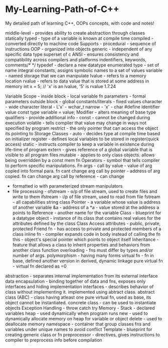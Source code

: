 # My-Learning-Path-of-C++
My detailed path of learning C++, OOPs concepts, with code and notes!

middle-level - provides ability to create abstraction through classes
statically typed - type of a variable is known at compile time
compiled - converted directly to machine code
Supports -
procedural - sequence of instructions
OOP - organized into objects
generic - independent of any specific data type
superset of c
ANSI - ensures consistency and compatibility across compilers and platforms
indentifiers, keywords, comments/* */
typedef - declare a new datatype
enumerated type - set of name integral constants, assigns symbolic names to a set of values
variable - named storage that we can manipulate
lvalue - refers to a memory location
rvalue - refers to data value that is stored at some address in memory
int x = 5;  // 'x' is an lvalue, '5' is rvalue
1.7.24

Variable Scope -
inside block - local variable
fn parameters - formal parameters
outside block - global
constants/literals - fixed values
character -
wide character literal - L'x' - wchar_t
narrow - 'x' - char
#define identifier value
const type variable = value;
Modifier - alters meaning of base type
qualifiers - provide additional info -
const - cannot be changed during execution
volatile - tells compiler that value may change in ways not specified by program
restrict - the only pointer that can access the object its pointing to
Storage Classes -
auto - decides type at compile time based on initializer
register - defines local variables to be stored in register(quick access)
static - instructs compiler to keep a variable in existence during life-time of program
extern - gives reference of a global variable that is visible to all program files
mutable - applies to only class objects. allows being overridden by a const mem fn
Operators - symbol that tells compiler to perform specific manipulations.
Fn args -
call by value - value of arg copied into formal para. fn cant change arg
call by pointer - address of arg copied. fn can change arg
call by reference - can change



 - formatted io with parameterized stream manipulators
 - file processing - 
ofstream - o/p of file stream, used to create files and write to them
ifstream - i/p of file stream, used to read from file
fstream - all capabilities 
string class
Pointer - a variable whose value is address of another variable
&a - address of a
*a - value stored at the address a points to
Reference - another name for the variable
Class - blueprint for a datatype
object - instance of its class that contains real values for the attributes
defined by the class
Class Access attributes - public, private, protected
Friend fn - has access to private and protected members of a class
inline fn - compiler expands code in body instead of calling the fn
this - object's special pointer which points to object itself
Inheritance - feature that allows a class to inherit properties and behaviors from another class
function overloading - fns must differ by types and/or number of args.
polymorphism - having many forms
virtual fn - fn in base, defined another version in derived, dynamic linkage
pure virtual fn - virtual fn declared as =0

abstraction - separates internal implementation from its external interface
data encapsulation - binding together of data and fns, exposes only interfaces and hiding implementation
interfaces - describes behavior of class without implementing it. implemented using abtract class.
abstract class (ABC) - class having atleast one pure virtual fn, used as base, its object cannot be instantiated.
concrete class - can be used to instantiate objects
Exception Handling -
throw
catch
try
Memory -
Stack - declared variables
heap - used dynamically when program runs
new - used to dynamically allocate memory on heap for variable or object
delete - used to deallocate memory
namespace - container that group classes fns and variables under unique names to avoid conflict
Template - blueprint for creating generic class or fn
preprocessor - directives, gives instructions to compiler to preprocess info before compilation
